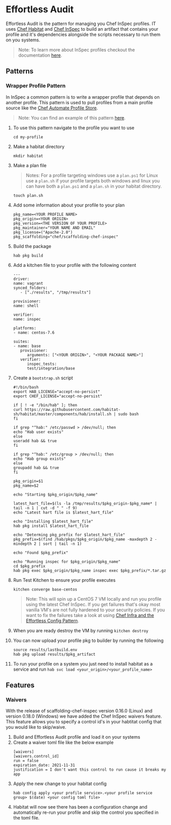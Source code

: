 # Effortless Audit

Effortless Audit is the pattern for managing you Chef InSpec profiles. IT uses [Chef Habitat](https://www.habitat.sh/docs/) and [Chef InSpec](https://www.inspec.io/) to build an artifact that contains your profile and it's dependencies alongside the scripts necessary to run them on you systems.

> Note: To learn more about InSpec profiles checkout the documentation [here](https://www.inspec.io/docs/reference/profiles/).

## Patterns

### Wrapper Profile Pattern

In InSpec a common pattern is to write a wrapper profile that depends on another profile. This pattern is used to pull profiles from a main profile source like the [Chef Automate Profile Store](https://automate.chef.io/docs/profiles/).

> Note: You can find an example of this pattern [here](https://github.com/chef/effortless/tree/master/examples/effortless_audit).

1. To use this pattern navigate to the profile you want to use
   ```
   cd my-profile
   ```
1. Make a habitat directory
   ```
   mkdir habitat
   ```
1. Make a plan file
   
   > Notes: For a profile targeting windows use a `plan.ps1` for Linux use a `plan.sh` if your profile targets both windows and linux you can have both a `plan.ps1` and a `plan.sh` in your habitat directory.
   ```
   touch plan.sh
   ```
1. Add some information about your profile to your plan
   ```
   pkg_name=<YOUR PROFILE NAME>
   pkg_origin=<YOUR ORIGIN>
   pkg_version=<THE VERSION OF YOUR PROFILE>
   pkg_maintainer="YOUR NAME AND EMAIL"
   pkg_license=("Apache-2.0")
   pkg_scaffolding="chef/scaffolding-chef-inspec"
   ```
1. Build the package
   ```
   hab pkg build
   ```
1. Add a kitchen file to your profile with the following content
   ```
   ---
   driver:
   name: vagrant
   synced_folders:
      - ["./results", "/tmp/results"]

   provisioner:
   name: shell

   verifier:
   name: inspec

   platforms:
   - name: centos-7.6

   suites:
   - name: base
      provisioner:
         arguments: ["<YOUR ORIGIN>", "<YOUR PACKAGE NAME>"]
      verifier:
         inspec_tests:
         test/integration/base
   ```
1. Create a `bootstrap.sh` script
   ```
   #!/bin/bash
   export HAB_LICENSE="accept-no-persist"
   export CHEF_LICENSE="accept-no-persist"

   if [ ! -e "/bin/hab" ]; then
   curl https://raw.githubusercontent.com/habitat-sh/habitat/master/components/hab/install.sh | sudo bash
   fi

   if grep "^hab:" /etc/passwd > /dev/null; then
   echo "Hab user exists"
   else
   useradd hab && true
   fi

   if grep "^hab:" /etc/group > /dev/null; then
   echo "Hab group exists"
   else
   groupadd hab && true
   fi

   pkg_origin=$1
   pkg_name=$2

   echo "Starting $pkg_origin/$pkg_name"

   latest_hart_file=$(ls -la /tmp/results/$pkg_origin-$pkg_name* | tail -n 1 | cut -d " " -f 9)
   echo "Latest hart file is $latest_hart_file"

   echo "Installing $latest_hart_file"
   hab pkg install $latest_hart_file

   echo "Determing pkg_prefix for $latest_hart_file"
   pkg_prefix=$(find /hab/pkgs/$pkg_origin/$pkg_name -maxdepth 2 -mindepth 2 | sort | tail -n 1)

   echo "Found $pkg_prefix"

   echo "Running inspec for $pkg_origin/$pkg_name"
   cd $pkg_prefix
   hab pkg exec $pkg_origin/$pkg_name inspec exec $pkg_prefix/*.tar.gz
   ```
1. Run Test Kitchen to ensure your profile executes
   ```
   kitchen converge base-centos
   ```
   > Note: This will spin up a CentOS 7 VM locally and run you profile using the latest Chef InSpec. If you get failures that's okay most vanilla VM's are not fully hardened to your security policies. If you want to fix the failures take a look at using [Chef Infra and the Effortless Config Pattern](effortless-config.md).
1. When you are ready destroy the VM by running `kitchen destroy`
1. You can now upload your profile pkg to builder by running the following
   ```
   source results/lastbuild.env
   hab pkg upload results/$pkg_artifact
   ```
1. To run your profile on a system you just need to install habitat as a service and run `hab svc load <your_origin>/<your_profile_name>`

## Features

### Waivers

With the release of scaffolding-chef-inspec version 0.16.0 (Linux) and version 0.18.0 (Windows) we have added the Chef InSpec waivers feature. This feature allows you to specify a control id's in your habtitat config that you would like to skip/waive. 

1. Build and Effortless Audit profile and load it on your systems
1. Create a waiver toml file like the below example
   ```
   [waivers]
   [waivers.control_id]
   run = false
   expiration_date: 2021-11-31
   justification = I don't want this control to run cause it breaks my app
   ```
1. Apply the new change to your habitat config
   ```
   hab config apply <your profile service>.<your profile service group> $(date) <your config toml file>
   ```
1. Habitat will now see there has been a configuration change and automatically re-run your profile and skip the control you specified in the toml file.
